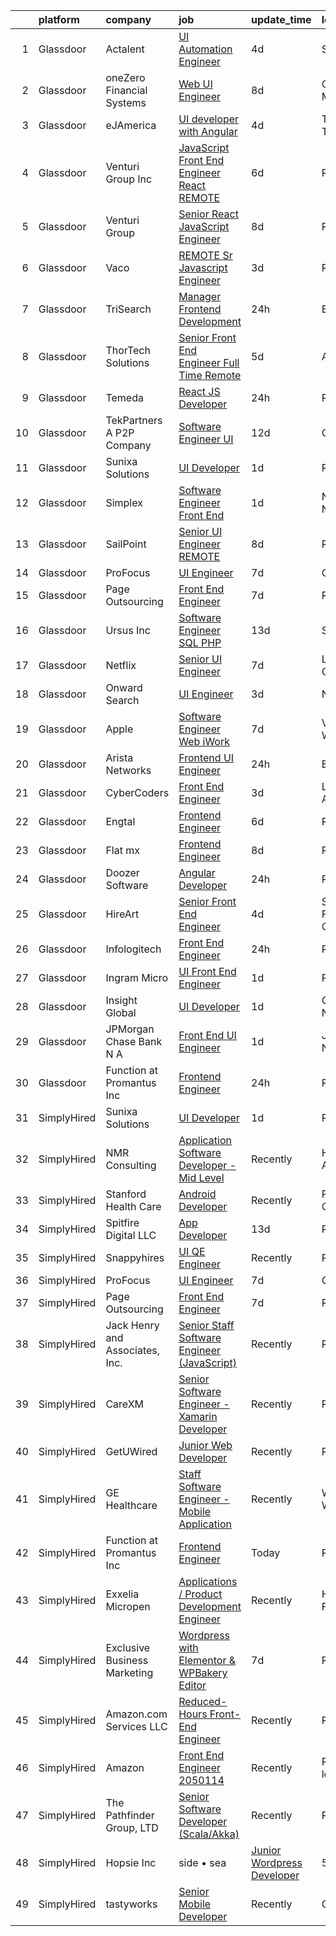 

|    | platform    | company                         | job                                                                                                                                                                                                                                                                                                                                                                                                                                                                                                                                                                                                                                                                                                                                                                                                                                                                                                                                                                                                                                                                                                                                                                                                                                                                                                                                                                                                  | update_time   | location             |
|---:|:------------|:--------------------------------|:-----------------------------------------------------------------------------------------------------------------------------------------------------------------------------------------------------------------------------------------------------------------------------------------------------------------------------------------------------------------------------------------------------------------------------------------------------------------------------------------------------------------------------------------------------------------------------------------------------------------------------------------------------------------------------------------------------------------------------------------------------------------------------------------------------------------------------------------------------------------------------------------------------------------------------------------------------------------------------------------------------------------------------------------------------------------------------------------------------------------------------------------------------------------------------------------------------------------------------------------------------------------------------------------------------------------------------------------------------------------------------------------------------|:--------------|:---------------------|
|  1 | Glassdoor   | Actalent                        | [UI Automation Engineer](https://www.glassdoor.com/partner/jobListing.htm?pos=106&ao=1110586&s=58&guid=000001821a63a391a9c788340a173728&src=GD_JOB_AD&t=SR&vt=w&ea=1&cs=1_65e71275&cb=1658300114288&jobListingId=1008008704151&cpc=1160948BCBA38B5B&jrtk=3-0-1g8d678v1k6dj801-1g8d678vigagu800-c61400eb551d8cdf--6NYlbfkN0ChYVx_I3yfZ_JDY3EFoivtqvi_stwnZ_kRt8Dowt_l_d1ydueao4NE-oUleRJ4yhi2hlXaz38KOpX6Ttv8sUniqF9q8h-tV9LBw_Lmt0RpqH41D1e85TM51CU8QXaYdw_gj4O6zIsgaYURo0vLyj1ynvM16OVDzGF94E2-qqXfYZdx8r6ZubTQULx_NGZn9jcMru9Lo7AvTuL1b8lJCfBAWdgFAwwkenEN8hx0s7DJABkzTRXbe9Uvjc705rZjKDvcv_kTHNDkOB1Z_9gpdwOwyAZRUpOdK7M6M4lWcM1BYpSZstia9UiuRLSsLIiuPH_FIjunocG1LWfnDojHQ87f47RDx5GJCM9Bu4yvrwQrgMKt3lgS3WHMtAfktt1NJ6Dv0RHtJleTZ6wnMKnUJDrIpqRSl27VxMfdevBIhO_TxuNNeGC_Oc-TA83JpFlbXJszMZGa1tzLJAClWH--vWUztLOFw-ms3esRV6CfhjyeTThTQA-I-VRRkb23HYOtu-XEs3_tt1oguireNOunCFVcSiT2FUGKKzR-6uUfpI7_piL2eJMctMIIJ7rXiyJjdtm1chWK3beypP1c0w5dt0pi9ypMt-totv3MkBwZb05BPdzKupP41nauSVuVrUhdIPeZ-s7uUh_qTgWy-cVmS_bbeSks4rFd-tEsHvNYN4jMftEs1RU-YCIYqUi6EyhwiC9XV9s9vjI9hGMbQaMqWjDMKKKWZ1i4O888NCEImkcNT6hDFpTdDlr_rSlK8xxA3tTrCkJZHN1uN4zW1u78VRjp57UgB9BKkL9PImRG3G3YXgJANP1FF_tYz6cbCDH_kZPEfVnNaxotyAnz1D4p0vvF8ifB80VYQ80SQ-gN2B5b_nuf4a36sc1ZBJpLogkwjtFOIojBY2XNf6X23M_15J7UAlqeyTEOJgDY5B5PeYbGzYcZ4B1TvvAGGJGffF2Ayn6G14ZPXAABYdKGeRTzy7oof0lyc_Qzxwg%3D)                                      | 4d            | Seattle, WA          |
|  2 | Glassdoor   | oneZero Financial Systems       | [Web UI Engineer](https://www.glassdoor.com/partner/jobListing.htm?pos=122&ao=1136043&s=58&guid=000001821a63a391a9c788340a173728&src=GD_JOB_AD&t=SR&vt=w&ea=1&cs=1_b393e922&cb=1658300114290&jobListingId=1007998837294&jrtk=3-0-1g8d678v1k6dj801-1g8d678vigagu800-677bf6b3a66ce07b-)                                                                                                                                                                                                                                                                                                                                                                                                                                                                                                                                                                                                                                                                                                                                                                                                                                                                                                                                                                                                                                                                                                                | 8d            | Cambridge, MA        |
|  3 | Glassdoor   | eJAmerica                       | [UI developer with Angular](https://www.glassdoor.com/partner/jobListing.htm?pos=125&ao=1136043&s=58&guid=000001821a63a391a9c788340a173728&src=GD_JOB_AD&t=SR&vt=w&ea=1&cs=1_73176f9c&cb=1658300114290&jobListingId=1008008428329&jrtk=3-0-1g8d678v1k6dj801-1g8d678vigagu800-d751229dec7b1b14-)                                                                                                                                                                                                                                                                                                                                                                                                                                                                                                                                                                                                                                                                                                                                                                                                                                                                                                                                                                                                                                                                                                      | 4d            | Texas City, TX       |
|  4 | Glassdoor   | Venturi Group Inc               | [JavaScript Front End Engineer  React    REMOTE](https://www.glassdoor.com/partner/jobListing.htm?pos=111&ao=1110586&s=58&guid=000001821a63a391a9c788340a173728&src=GD_JOB_AD&t=SR&vt=w&ea=1&cs=1_976a8e96&cb=1658300114289&jobListingId=1008003662552&cpc=D2F1DE17EE1F43B9&jrtk=3-0-1g8d678v1k6dj801-1g8d678vigagu800-5c933ac3a1279c96--6NYlbfkN0DiMBqcaSMT8lrn_viPgFID_2aewekq0duxyJS2DdWDl6I0UnuoC7mcAdBs-ATn3cSwn8WuNjmx-fOFLiLkCZfac4LSAhWQH4BS4WfQpMmfWlfIujQatGOSOvvTnTl0_GAf9LWOxJettPw-uzHEkq2usXGhUawsNTMoZdvMppTyITUpQ4p9Zea8cPe2h7VFa6G0-iTKpGlzR42-d7nvyLQswBmEgLYq0l9fVnmAnCE1F8EPYGabtJvvdvOWnJl6Cmr1zkA37IVutvkEaY-HSnDW9YJpcxp61yRUBdAA0uy_8ranKM63zFGQS0B81Ub3nE0-3hB-611w_Smn0ohCYvFOUK7wvRfk9btJPV8ODu6WnLDo1H-wt9orR09flsc3f8RP4QPdreAMl674-8oFmbipKos6Eli5O_vsilf3HV1J8AYD9gweoMAcH3cIwfFnnOT5rGth3dbfWic0fmFLz0B6kfQWKLX-ulGBkUbzvBCIAFNg1qovGLzBvQmokjSSMrB5cgqFQgzrzvIu7pHq8j6XuqdXdiDNPGrzpUNfl72QIA%3D%3D)                                                                                                                                                                                                                                                                                                                                                                                                                                                                | 6d            | Remote               |
|  5 | Glassdoor   | Venturi Group                   | [Senior React JavaScript Engineer](https://www.glassdoor.com/partner/jobListing.htm?pos=114&ao=1110586&s=58&guid=000001821a63a391a9c788340a173728&src=GD_JOB_AD&t=SR&vt=w&ea=1&cs=1_824c748c&cb=1658300114289&jobListingId=1007997573367&cpc=0FE1F5EA2BC84A01&jrtk=3-0-1g8d678v1k6dj801-1g8d678vigagu800-27a92f88f31c02ff--6NYlbfkN0DiMBqcaSMT8lrn_viPgFID_2aewekq0duxyJS2DdWDl6I0UnuoC7mcAdBs-ATn3cSkO4byv5xnuTmSVb1SiPdAYpbg1HdKJ4OVmuNu4E0QAb4KniSX4Ka0Xv9PGfQkBMIIYDsnPsh2CBNLr4Q3Q2n5RjAUPRdaR5He885cPyXlfpXImZDNnCfSXQtO_UZ7_U5xZ729y7I4oHTrbgpLSEdl3Qtc73vnGCEcIw_on34GH175cCf2hprCYsbTIS26g0C_WDHbEzUlpzKBN88DuMHsdY1bmaCCqjE8dJAZn5XreBHKcQkKjLojE8y_EhnOiXru2AWlyVxIx2GDFpDBmT9MzmOr_Esxg4VDasr6d3KB9sWOGY2sL1Nl1-4nF9WMs6JqGRMWWleutrle-_pjDOhMVD3jPnPUthmzQn9W1tILHX2vDBm-qMzlA5UJm9fe8UxKQU6MFq3F9aKtoUKwYq1dQIQ0sJevQs4-0_igQl6tip8oIMWywZPgPktsjXnnrxuGmJ9389dkH6Pyy82zjr7q)                                                                                                                                                                                                                                                                                                                                                                                                                                                                                                          | 8d            | Remote               |
|  6 | Glassdoor   | Vaco                            | [REMOTE  Sr  Javascript Engineer](https://www.glassdoor.com/partner/jobListing.htm?pos=117&ao=1110586&s=58&guid=000001821a63a391a9c788340a173728&src=GD_JOB_AD&t=SR&vt=w&ea=1&cs=1_50804093&cb=1658300114290&jobListingId=1008009831371&cpc=AC285F3A3ECA6BB0&jrtk=3-0-1g8d678v1k6dj801-1g8d678vigagu800-e9c7ce847634206d--6NYlbfkN0D_sybMACCpf9B-677oK5j6rPldVB6BlrVvFjO_o-GJZbzuF-qh4PxErFUqfUsv_6tH-pTfSyuE-RswQ3Ue_Mym22RGRQoUw_Y4neaRtnSxZKLemb9Y2KFC93KwtXzSWHj-hejYU84wxAAjm__tproOlfSXRc5zUa9xGbnYu-uRZXb6wmH7on_XnfPdC3CTWGyhABsPiLRfxUhrflfTcp3LkMGxzAmqFGCizwX94irtkpX6qQ38zoqg9DkqxV0I8U0RTpIVMtMJ2MmClbNpPBfB_JzqOUgc15kOI_IsOubjyuOBN9HzBthS28I10wGq6DArzOkRh3SqmjO1mm8lUAZrGCMjpKYlDOGJFnTguhtQPpOv8VU8K_hyG5_4ZZXGjfsRY4gSbP8GNnAsVVxCuwj2tLmkmNyPUTs4AVH8S2VS6rSZCG5_MlC_iF4UqmrjG8kx6DgNAH89aj1yiyT8lfdG3dx9_yRHsR0PhDNFbK4ol2EGfqOrADVjzo59NqgU0ZVTTexZVVpGsKjo9nIZz_ym-UMjgdc2AxoeyrqeY6RXkA%3D%3D)                                                                                                                                                                                                                                                                                                                                                                                                                                                                               | 3d            | Remote               |
|  7 | Glassdoor   | TriSearch                       | [Manager  Frontend Development](https://www.glassdoor.com/partner/jobListing.htm?pos=109&ao=1110586&s=58&guid=000001821a63a391a9c788340a173728&src=GD_JOB_AD&t=SR&vt=w&ea=1&cs=1_5df444ef&cb=1658300114289&jobListingId=1008015840463&cpc=F7A2269C793D5877&jrtk=3-0-1g8d678v1k6dj801-1g8d678vigagu800-0ff8c5340bacc8b1--6NYlbfkN0DJ41dufiW9-_d3VmOZHcpuez4e0Bu4X9T9KlT8_BkKDTCpIQbqk84Vut8YIlTyJcNhWf3vRljfZ0Il7K8jXi8esDeQrAu1W2GDj2afzPBEULFXMmQWZZ4KN0bfmauRQr2E8k_rGZj18w5hEbiCAniSFMgCOstZdhSlvJprAcW4nRXwV4EK4_dlL3rcqplyOtwg3YuDUnNmv6MxSIin_36rsIpOeiW2OSjHC8YNqZcmG-uKFszOUv7ueFDdG_2ZJKT1hyVYScVi23av7kveom7LczfCnWbuF7V0nliIp6cNOuQfiqsBFRlYRNBGANMcjSLN9uvEvJD-JSbta81jvgw5yEZEjeoe2Sj7hPzzg1SsqpapuPADd7NKhKlg9qckWzcPKiyS9D2VUdWs458Oyed3O_3PS1gHF0fJ6O5h-rL7SctZkV_XhTNgtjP95sjA216nICl8QSyhpTQlDIOLQY_o4oqTx_1yM-hn2tTsGqWFpwmcjCe7D5g9GH9Jn1QAlSjmyl9YOw61-RP3d58_eHht)                                                                                                                                                                                                                                                                                                                                                                                                                                                                                                             | 24h           | Boston, MA           |
|  8 | Glassdoor   | ThorTech Solutions              | [Senior Front End Engineer  Full Time  Remote](https://www.glassdoor.com/partner/jobListing.htm?pos=103&ao=1110586&s=58&guid=000001821a63a391a9c788340a173728&src=GD_JOB_AD&t=SR&vt=w&ea=1&cs=1_4be1f98c&cb=1658300114288&jobListingId=1008005797594&cpc=4F748F1840550ABC&jrtk=3-0-1g8d678v1k6dj801-1g8d678vigagu800-bafec15f1642a0e5--6NYlbfkN0C01UNaBQ680rhInzVQmCw0TGPaO4jl8CGKEaY9c_l_wjae16HMtBrYJK-2whxdflgD0O6F1TvwVdRqexH5UkmD9Veoxgf6PHjSrwwDOVXiRMxjj0_q1VCagufMCjtyDC_WKyfXRMVL8lIGxj74wWwBGFte-n0DFNSbttc_IkJn8ut3nqe1houzc096mrCL5SNk-4eaAShB3r7OYJUK9wkLKK1i1eILexIK_nbSADaofNNHE67Y8gjhiNsISXB7edaa0ZP0dqYLNOKvPY4wEpH9gC8LhyQnqLRQoyEwZVz5KZa64h9wVjoxc9VtAdyi4ajZcf9oOAyN9vs1aVWoznbAOVPGKyeS90lyJP8p2jeBxmuKbypL6BrtAuoUeKuBNaKK7PpIpsRJ1rhZ9lu9BVtm6w8GnZXEbox4BcfvOsezZeSKW_DVlSHCcH_ji_mqZdUvTvxfHjxGvZPAKeAmneDvCcd7pyS6olLtHogyKE6BvdKf_De8-kMV3CAkcem2ye0%3D)                                                                                                                                                                                                                                                                                                                                                                                                                                                                                                                | 5d            | Armonk, NY           |
|  9 | Glassdoor   | Temeda                          | [React JS Developer](https://www.glassdoor.com/partner/jobListing.htm?pos=101&ao=1110586&s=58&guid=000001821a63a391a9c788340a173728&src=GD_JOB_AD&t=SR&vt=w&ea=1&cs=1_9d1f7cf8&cb=1658300114287&jobListingId=1008015128299&cpc=61E17551093C17CB&jrtk=3-0-1g8d678v1k6dj801-1g8d678vigagu800-7fea6778d8d634a4--6NYlbfkN0Cdyrb_-SYpjIsC7ShR4LTJruqxAexHI1Km_0W0EzpI0e4uRdYa2eAJs8btTIGmOfMYc0AIGm1oGji9xCD_BIfjoFv7WrSOeX04XFZio3b7X4jjRm4uKTkf2ibFdnFKK902wGA0oBE-4UXjpik8-xCwjIHvwxFNbNLLssPWUSLM7bGAS16chLfRc3-ChYnq_dSfxXxID0zjZHxSwPz1onTf0DL8k-K3ATxDqXqWgSx67ZZ87oAupDmyTRPZKFYugOaUkJaqVmQveSig01_J2zcK0QPGDrPlhLJsR_dI8HgKnMzJYL0qDGkLlgYXaJYZ7sfe2jhDjN9bSoQP6NdznGJljNvH1ntR98p-Sdah3aSWaAICkFJHUJXI0cOLBt3I56fkFZft_KkSomqjyPHsiMxzm4I05zPi6V54D-s3R6AAr5GXP37u34DwGgmzuySFfhPyKzBffH0JVN93Snu7c8GVUZDQdNy_c95_bIgAwfKK_z5kMXkZgRvL3h82dE2hTu-z2K4JPAurXQ%3D%3D)                                                                                                                                                                                                                                                                                                                                                                                                                                                                                                                            | 24h           | Remote               |
| 10 | Glassdoor   | TekPartners  A P2P Company      | [Software Engineer   UI](https://www.glassdoor.com/partner/jobListing.htm?pos=110&ao=1110586&s=58&guid=000001821a63a391a9c788340a173728&src=GD_JOB_AD&t=SR&vt=w&cs=1_71e20225&cb=1658300114288&jobListingId=1007991572669&cpc=5EFBB0462F9C6B7A&jrtk=3-0-1g8d678v1k6dj801-1g8d678vigagu800-5aff73e7c03b64e3--6NYlbfkN0CHpOIvs3qZo8sagDiUAvu-_P6y0GixwKP-GGMf9GPFgZwW1N9K8rceHdSLs2uRMTSeQlaHGXUJSMgj7maLAG3q_cO6hp-LHSmmloeVOmvQ8RdJkRiOnsFpnydS35Uo_FCBmTTqmDrVPhDN-wmBu-C2d2DgbFD6X1cC_PmEiDwtSwSN3vJ5EvTe4zDZ4sj7CFg9JE4mnVhvEs9OcTe-cecCxE0fSt0T40Cgksnf4b9RN15zMnRcQ01KdF3of53y3qHM9XX4bLa-mIflv9o1EReVG6mvPAJLPilBxsIUxeE-hBuN4dHRrYd9BQSMt1b7tFwkJe10R1dkFVglxO_DtIRSp3GGlxnLqDEgOAnJWF33Zdgmt3Nn23F1Wam2rt9sdIzAWEvjl-RWm290oxSZAvKow3DRXOuwt24HaWbjV6n7PGyxG6cEoBs9KCl_St_dCLSLTp2wzOxDVUS4DWGJRlwrvisN46f1sd5_teSVIZx1MyLo1BJoRY15YIanshC24F1-2--x2_-eV5kavA6amGyWphefHsKlfhunCunglFqZ8RWhmOC4hEDZciSU30WdLiTlUSwbujzf6elMriPGLTk1oPOtnUbvV5C7zuyhk2XF2u3JlZBLoTnJErq9JzprhF8yFfh4nWsiFAZgEoLaVWw8JHzZUir_Ls6gcsHI9pvxqsSLc6DSmC8005KKbmCzpCaJXLNYnoSe1tPUZlBOh-XdOAN4fgxk39udqeSst-e_W-erz0b0xvjV9AcirY-9wQEqI99LjsJSIG2sX-_k6li43GtFV-LzgjgxHDT0O9vwhaQhZgYGrk2CO7zOx0IslZWEWpLpNcDESm7jmiDjVyCVQO66sGE5MJX4_r8x4ZfLvWZZ8Tox6tj6)                                                                                                                                                         | 12d           | Orlando, FL          |
| 11 | Glassdoor   | Sunixa Solutions                | [UI Developer](https://www.glassdoor.com/partner/jobListing.htm?pos=130&ao=1136043&s=58&guid=000001821a63a391a9c788340a173728&src=GD_JOB_AD&t=SR&vt=w&ea=1&cs=1_fddc30eb&cb=1658300114291&jobListingId=1008012122621&jrtk=3-0-1g8d678v1k6dj801-1g8d678vigagu800-3b9e69a774b89b5e-)                                                                                                                                                                                                                                                                                                                                                                                                                                                                                                                                                                                                                                                                                                                                                                                                                                                                                                                                                                                                                                                                                                                   | 1d            | Remote               |
| 12 | Glassdoor   | Simplex                         | [Software Engineer   Front End](https://www.glassdoor.com/partner/jobListing.htm?pos=107&ao=1110586&s=58&guid=000001821a63a391a9c788340a173728&src=GD_JOB_AD&t=SR&vt=w&ea=1&cs=1_a45c3c77&cb=1658300114288&jobListingId=1008012684848&cpc=5FEB1BEB8E14EF52&jrtk=3-0-1g8d678v1k6dj801-1g8d678vigagu800-0362bc589074df7d--6NYlbfkN0AKXGaiplK0NhmDwG5amTlm5UJ1uyQpTiT6b7Yfiq_d5IZF27rf16l0c-ZVOAEiLpO_XVoxuGoIOTMVYzQeUr8Mm61s1TsDMCLjqWiT9_84er9XyS8kVbvVQJ0Ax448YDiQJiK01xMIN8KFa5kUKHD8A26XmFwF087qvwrh9rN8Otzkkod8QBvVnmCxL7qEI5eXDgbTFyX2LOdxRZulO4nPh_ZMgIr96N-ET7gEHfrlKdBTXIzuZRhuQb7Y6hA0F4e6xyOfyKl_P68AUjkjGU3vRUVuhzAuT33xAB82MpMjbdJdqvypNhR5z3jHR7MuFheVxgl91DcAswwuG_zSc6D0ooz7idbCMc50DX9UJtSEHJeEFmz7zUQ-dZY3bZl_J3eA8ufrJvdghs4F4gny2pJd9CIgNanCHfPdFrg5xxqsJpLxcWVU-Iuy1HFSfZ5dFrk3RlbghPoDT7kT9q-5OWPBT110IIuzRsk%3D)                                                                                                                                                                                                                                                                                                                                                                                                                                                                                                                                                               | 1d            | New York, NY         |
| 13 | Glassdoor   | SailPoint                       | [Senior UI Engineer   REMOTE](https://www.glassdoor.com/partner/jobListing.htm?pos=102&ao=1110586&s=58&guid=000001821a63a391a9c788340a173728&src=GD_JOB_AD&t=SR&vt=w&ea=1&cs=1_b661ea9d&cb=1658300114287&jobListingId=1007997950653&cpc=B101C867B3EF2D75&jrtk=3-0-1g8d678v1k6dj801-1g8d678vigagu800-da746abb82e598a9--6NYlbfkN0BWug6gvaDrKE_xqA98tMcayc5-27cNW3yaEpb9ne-uVwYUiDOdfuA0JB_4EmToeSQNKRGJn_mxcKaiYWs0QHVM9qcqFYQp4pJp7b-sKOEAPQGJaRfu2IQeFcJ_UhIm7j5qXlBUdIuO11klCVdEv-uMxUlYDHMoO-UhyfSPFF-hNU8j_JgI-UtLDR6AnECsJgilpha26Cm84TjvC80_I8_4xqZKe6ypmpbKXjqRJBczi1BiWoUsSN5NxA5vYRKb0gZylw2J5av2r4DrCyRllCPqKssOXu7_GjwdhKtEAUKWCrQwKvjwQqGm3r5KS0s5cBXWTz_b3LaSHZr7KRva5tQz-8VCtq0vYQl_4NIpCXY-weLO_5ErParXVFc41oApFRF9zs4pH83fwqvW1KAWuGsi39eGicK3S1QNHqGRd1dGgkP6l7c1KDh1617BsGBNlNKKD6k3zZd3uY4dsXK8scqGGWDJxoFr3kfHq6aYU2kn9-EmCxg34lmrnwub9jreY5v5g-112FpPrA%3D%3D)                                                                                                                                                                                                                                                                                                                                                                                                                                                                                                                   | 8d            | Remote               |
| 14 | Glassdoor   | ProFocus                        | [UI Engineer](https://www.glassdoor.com/partner/jobListing.htm?pos=123&ao=1136043&s=58&guid=000001821a63a391a9c788340a173728&src=GD_JOB_AD&t=SR&vt=w&ea=1&cs=1_6f0eec4f&cb=1658300114290&jobListingId=1007999331536&jrtk=3-0-1g8d678v1k6dj801-1g8d678vigagu800-bb05456afc015d5e-)                                                                                                                                                                                                                                                                                                                                                                                                                                                                                                                                                                                                                                                                                                                                                                                                                                                                                                                                                                                                                                                                                                                    | 7d            | Oregon               |
| 15 | Glassdoor   | Page Outsourcing                | [Front End Engineer](https://www.glassdoor.com/partner/jobListing.htm?pos=129&ao=1136043&s=58&guid=000001821a63a391a9c788340a173728&src=GD_JOB_AD&t=SR&vt=w&ea=1&cs=1_3e87fc4d&cb=1658300114291&jobListingId=1007999891492&jrtk=3-0-1g8d678v1k6dj801-1g8d678vigagu800-34db1c63fecd33d5-)                                                                                                                                                                                                                                                                                                                                                                                                                                                                                                                                                                                                                                                                                                                                                                                                                                                                                                                                                                                                                                                                                                             | 7d            | Remote               |
| 16 | Glassdoor   | Ursus  Inc                      | [Software Engineer   SQL PHP](https://www.glassdoor.com/partner/jobListing.htm?pos=112&ao=1110586&s=58&guid=000001821a63a391a9c788340a173728&src=GD_JOB_AD&t=SR&vt=w&ea=1&cs=1_59d2d641&cb=1658300114289&jobListingId=1007988220151&cpc=FAE5E775D180B2FB&jrtk=3-0-1g8d678v1k6dj801-1g8d678vigagu800-a3ee1d6853afb592--6NYlbfkN0CT8vBT9H5mqECx2dfLV_FONLPDKpIRssxVwtj05Tmm4rA5I0VNOPdM1oYsK66ov5odsPbTC27Xd_2Qu0-yDbdP8YdZDJeXKUdYNdtKp6GMBifGjHovDtEqtfl-iy4d1Oby-QuCB4mSvWAqgJrJxWebawOQIj8uZpZWFBjCarlMH2_0SHl5FEemKtfdscVnIsVeQgClzwB03jkuRNDDShfkd3gQ9z6PK524hYmNRiDThuvUiumVvy0-o71v1vjmcVHBPkZAsMoP_-k2o9HTKFz3s7YfW4PQAY-01_FBiJUmekhwb_5uWQCg1ztUbSE0o1v10VNOiAJVmmpwx9EgfMV-cLsWO9tagrgfMH3E2nSvVTBy-kwuOoNybH8OvGLoZoRY0Hl0Avoahms-pfsT5N9enN87xVsj4bdj_kauNcAxLe6p7TkrCP4WFC6uG90BCtG5tGCqDUV3oYxwFX2VzUQVwN_4pTtdnbKOfeeQzbeK0FIsmqUD70BrXxZ80yg1Xfjrys0Y4pHknDlZovsJopJUj1yHDeqrzVo7oo9cax4O18ZAyGtwpNJm5t8jTzqKg8RD3Lvu6-Gl-MRoQGK8rdHn-lVKNK7IiLqu3-UEoXUFPuSW5T68kC9QiQN71E2hXBvN3NFhoUtVODVTF5mVs3dQShfpiGneFlwVWABBZpBpIekhOq137vKD48h7NPwz3d9axhFWFyBvJlGgJ57VKnqsulecGCmLye__GQ-C8Y1lYnQ1ks6LHkrYXlWJX9cX_eXJmx8m28lPUnX3wrtjbfQaTH0Xd7CxseqoWA8mKmAQfh-GTXHkuw_0hrdkHlR_w3YGevaQER49heMShQVpTqkcTjNR69s6G-DMkf9VCDKdQbKXwaKrLmEaaImoCPi6oZRe_gXANQ2DZYTPbrZbICegzE0pihf1mpFIVkR6bBv-Z1CLkqcQJgpq3h8sG_g1xG7SVyVNdWG32alwdBWFhecv2S9JFVUI2lMblz1ISW-xUEZfTDR5_w_55AlA5WfalpE%3D) | 13d           | Seattle, WA          |
| 17 | Glassdoor   | Netflix                         | [Senior UI Engineer](https://www.glassdoor.com/partner/jobListing.htm?pos=124&ao=1136043&s=58&guid=000001821a63a391a9c788340a173728&src=GD_JOB_AD&t=SR&vt=w&cs=1_6b7c25dd&cb=1658300114290&jobListingId=1008000809468&jrtk=3-0-1g8d678v1k6dj801-1g8d678vigagu800-72133e1695bf7336-)                                                                                                                                                                                                                                                                                                                                                                                                                                                                                                                                                                                                                                                                                                                                                                                                                                                                                                                                                                                                                                                                                                                  | 7d            | Los Gatos, CA        |
| 18 | Glassdoor   | Onward Search                   | [UI Engineer](https://www.glassdoor.com/partner/jobListing.htm?pos=113&ao=1110586&s=58&guid=000001821a63a391a9c788340a173728&src=GD_JOB_AD&t=SR&vt=w&cs=1_f6bfd4d3&cb=1658300114289&jobListingId=1008009859114&cpc=0C139D4CAD5A6DB2&jrtk=3-0-1g8d678v1k6dj801-1g8d678vigagu800-f8c9ace52ce8b0af--6NYlbfkN0B7YoEZZ2QAGDyEGGmBPAUWSHc1Mt3sMCn9FehKcWA3w8FH2hNAUDUUAF3DNhQFSEj6esjWeII3PznKFg_0DcPZIKT9K9Sb3wnDWq7pmwLDEVAlPhqYUKMh3-bjtGMpHmtrq16VI1Pv0IsS8ypgn12yN9fUmO3J3n9LkPAMKgejF7qWV7J4rp7qIsH9EvfXcvsFIcNcAj7Oy-Oov0ORz86gFNOO9KNUNO8FS43yq-HwRoiMHdj3e2tFv_mFXdKSQEVoOTNCQYvzqjerMGIKebcDGvE8E_PFCMA0TU9DK4x79NlIunNf3SnK5sebXEsGzKiTlF65LSN72tKaUCzctge5jjs9xFB_4JFhFLdRUThvbB3PO97ZbCA7mNCbD3dNaMUQHXT4RI76G2HgjooT8gRn75IPflLyBwrLqmNhSJIhUsfSI4550w7_p3pOTekutSxEfwVv-WOuo1pxTV6jx_wSrKBSG4fnZOjj23bb5p5G4tihzRPNM4S7teRASmSjDt5BY0uEjaor5utoTtKcOwZWO82KT7rR9O5VpP_j1fNNCcE6AubZ-TezoiMTQZWi-xMvDvlefndVXoAP4WuI6hnhJtL_LT8lYfSP2LRlgrtH1fwWo2wv7BD0MofhhP8lBSciBYnOsJ_owwn2k67lrRFSZJRDlYL5j1wRmpM_Odel3o1volHBKHZ8VHJ7N5eOiwI_80E5Wpiev75MioB50VZcYOw8qd9E6rp3KxJECDUPNR66caUuqwxk3MTbwo96CW4kwnzLY2WGqr48fu15r3ZBJVObS0zedIUhBqThze54HlLa0fTpMOXYRpkFZ_BjhX2U2Bab-f6Y70A9ilDMaJzVTYfU1efwK_ES4IjeomaN-1AvDYmZBoXWUA9lBrodlxMqVYPkz1RMH4BMRStoCCUA1E6lYfjJKV7U3X78mzFdAHTs8M9VCc_W5o8fjIb9YamGSDxTU8hHhm_7E_fxdihSHTKz18bO7-6tQGaMd4vleA%3D%3D)                                        | 3d            | Novato, CA           |
| 19 | Glassdoor   | Apple                           | [Software Engineer  Web   iWork](https://www.glassdoor.com/partner/jobListing.htm?pos=105&ao=1110586&s=58&guid=000001821a63a391a9c788340a173728&src=GD_JOB_AD&t=SR&vt=w&cs=1_4971d5bd&cb=1658300114288&jobListingId=1007999357701&cpc=AC285F3A3ECA6BB0&jrtk=3-0-1g8d678v1k6dj801-1g8d678vigagu800-631a05936b64f3c7--6NYlbfkN0BvKrLyj5gPmtZO9T8euul8TCxuuKNOtzRJOomxnwSEodTz2Bc-sPZldQZc2B8NFppamN80sCAN2V-RnxPPMnFo90DPmFnqWDoeXgW2JQoo2Do64-A-XvTqxSX4aecnx81Lds7V40N8njFTW9czvfNivgpRh1JDFIetu2pVXE46x8m3l0rciLU5gWhRE_kXse6GwezsHt42C-ymD4IJ6aBjPmRlC96BK9xFEv_bCqUbhNx2Plt5Iai_vwazyfO11GwIsYh0XX1Wo3lp4CBcaqTzin8aeALLSJQVhsgZJeaCEdGJvooveFsWAe0TvQNOxU0AYfoA2aBriasiJmfaZnnKuKUdPbq5BF2fdviBeZkfDDJuQUkhvy7FfRQ8CBp0c660gPJVKMNDQa8SE_o-_Bu1zuP3NvW9GogxQMmhAvI0U8idFIMwcS6ZZ-h1wHggamaTvQNwHqssVbdDpJaGjyiomoF8nw3QbnJpO9dgH3fAD9dKm6VBZmDhb1Sm__L-RotFioOBkbqbuP_fjxq4-EKqZ_5yQQVsp5ImG8hbq8pwTBe7SEZQgEDRPnQ9Gtzw-ULoQ1103HZ-Fca4h_fhGJYRsaAuza-AKdANRa9ZiwQxkJSYYp3XgGIwhiIW0y6rKii7XfZovpJenjlnaDyiHWVPh4xrkPXOea7MgpvxFNPoPbLe9RZ8Fh3KEq1ihWUY7k8Xk_AhHIUUwwgZuQpMtvYRcUrP2Biq8NQfZN0iCg21hGDUxaLP8zuS7OTIGwCY___cPW4VZkSpcxt1WFRh5veo4zBs_xvu--7v24ib1lnX4DJ2iOtEDQIGIRo-W3dtMaKSnrfUxX9_VQtrMILcKejTZjLb19_PP-4F0wTIrAdnxkiPCbD9IBhKN5Nj4TKBdKN0kl85VJqLlZMDqWWW0Df9ARLtrM595C1_3YA6ePV30S5YFJ9aFcU9W4eLlptrtYZh3e0wC0-OfQ%3D%3D)                                                     | 7d            | Vancouver, WA        |
| 20 | Glassdoor   | Arista Networks                 | [Frontend UI Engineer](https://www.glassdoor.com/partner/jobListing.htm?pos=126&ao=1136043&s=58&guid=000001821a63a391a9c788340a173728&src=GD_JOB_AD&t=SR&vt=w&cs=1_5a59ebb7&cb=1658300114290&jobListingId=1008016122316&jrtk=3-0-1g8d678v1k6dj801-1g8d678vigagu800-a133f26a9f2fafa4-)                                                                                                                                                                                                                                                                                                                                                                                                                                                                                                                                                                                                                                                                                                                                                                                                                                                                                                                                                                                                                                                                                                                | 24h           | Boulder, CO          |
| 21 | Glassdoor   | CyberCoders                     | [Front End Engineer](https://www.glassdoor.com/partner/jobListing.htm?pos=115&ao=1110586&s=58&guid=000001821a63a391a9c788340a173728&src=GD_JOB_AD&t=SR&vt=w&ea=1&cs=1_88900d62&cb=1658300114289&jobListingId=1008009978158&cpc=FB7E4A1762AE5BEC&jrtk=3-0-1g8d678v1k6dj801-1g8d678vigagu800-0cb7fd56a04a8b2d--6NYlbfkN0CpFJQzrgRR8WqXWK1qKKEqALWJw739KlKqr2H-MSI4eoBlI4EFrmor2FYZMP3muM2LEwq3Xynu7wr20gnSD4hxGPx7FBQcw1Q1EnyYiEcxRtU5qHFBafgLW-x5_F6HmlzsXKHBDfXMmdRx1uz5shOHxh2QE72ktjk69kNz0WNvE_9uh1gTnVhOnmhccjGUFEpODcQGOhVBUFK30QN1N7Pz4GGTZ0RxIjQqQ1jU4ksMtU6IXOei6YgVrdOxuiL3rHHTnmXqSyciwPkAfe7hTVX0_G74BJy2zznEAd0m9mfFb0fZ2pY3IdMoC8yvr9Sieiqoorm8uJPtcgql0LbPUwzH6GVBjdg2kUom2og3LJ1_zlqQ5g06xxDhDf0bXPClV1pF2ur5C8gf_qG_wP_6pdNbzhCaLqxlQ5NvPCFL0PUfDzIHLnlmjZ-5UDRvYFms-WZUa3NvsFy9n7jDjC85INh4C5E49jX2tcvn-jx0aOh7xv99zZSkMqPcveOrPwsP-3RMaPyQyMmXy_fN8zRxLlpU3o-l2psKK_E7WcIiDpCnkGidDk_8QoCjNthv_hkfqECXR59O1dw6kSHOCfxHb58aEaVKMhEY1hEs_bvRQUYnqPNHWUofN8F73APFAtGv-ie0L7g5Ihnb5I6OZ2H_lkau4HtdHgZX45Dk_mQxm9feZC_SfRt7dK9p9WSyxJNxY5C1csl5NLKnYnHOT-73AdSbYTHX0unTrzCFYYZUGrsHo_MFofANg-MXTTtwkLDcR_W6Jlv105kXjZgK1JNX7_TqDYrkj4d7AF3n12tl2D-USpJdQRDeZ1RiaO3VryjCPeZ7i5qK8rsfemrlj07AOzALPKs3UWZMpkmP8IEzwLOQSh2EPKFnaDsz_uP3nwHOHYx75OXbRWKrVuXf6pJctShUcRf--dNvjJ6VVt2asc4g-55fkeuxsKyCqT3a33gZa7rqrphhBzmiljKOwU1Zeo6cXIADPYf5C5lfsycBQFQUeQ%3D%3D)                            | 3d            | Los Angeles, CA      |
| 22 | Glassdoor   | Engtal                          | [Frontend Engineer](https://www.glassdoor.com/partner/jobListing.htm?pos=104&ao=1110586&s=58&guid=000001821a63a391a9c788340a173728&src=GD_JOB_AD&t=SR&vt=w&ea=1&cs=1_385bae73&cb=1658300114288&jobListingId=1008002673139&cpc=AC285F3A3ECA6BB0&jrtk=3-0-1g8d678v1k6dj801-1g8d678vigagu800-79d59325bcaae3bb--6NYlbfkN0B7Z8t6fEMDh_BTkcJVPNJicKvZQEBTy5HSwyHa20ewqmyfWNXjNsfvmtdqiCQm-ExtS6xz5Sl1OvZBWtRbLgq20bQnKJXfljdUsfx2oPzT1-S7qnfj3T3-N2DzLnEDKKHD_QQHYIGdzkNF1ojLTKGXEDYounEBkkB95nCdgj29ygoTeOxojKlerontGyD39drml13J6DWbyCoP-o9NdvZKsFInxWNukd0flnyBj4Vms4eVLrT3YgDlylzehlxX-CYYo7QK-3jpahpk9URvMI-sKwVwPig8-i4W9NIAP7m_fd8waNfsVNkB3ENqikia5FLNJLaIIDjtqVgVg11GWeW3LzVHmHDGq1_7ZfBVDQuYr1blHl9ApYHVs7jKrW_PrrbM4ubENB9ivDInO94jvfozFdCwP4gKZc08n-TSFqWM_xS_pMhPvm_8niam1Nn-AMpTIO89cldzzsv1DMLYmOfemTx_Q7TdFOPfKJ133i2IWnpLbRooCnFG)                                                                                                                                                                                                                                                                                                                                                                                                                                                                                                                                                         | 6d            | Remote               |
| 23 | Glassdoor   | Flat mx                         | [Frontend Engineer](https://www.glassdoor.com/partner/jobListing.htm?pos=121&ao=1136043&s=58&guid=000001821a63a391a9c788340a173728&src=GD_JOB_AD&t=SR&vt=w&ea=1&cs=1_ce2d477e&cb=1658300114290&jobListingId=1007998528434&jrtk=3-0-1g8d678v1k6dj801-1g8d678vigagu800-37b222a53d35f74b-)                                                                                                                                                                                                                                                                                                                                                                                                                                                                                                                                                                                                                                                                                                                                                                                                                                                                                                                                                                                                                                                                                                              | 8d            | Remote               |
| 24 | Glassdoor   | Doozer Software                 | [Angular Developer](https://www.glassdoor.com/partner/jobListing.htm?pos=108&ao=1110586&s=58&guid=000001821a63a391a9c788340a173728&src=GD_JOB_AD&t=SR&vt=w&ea=1&cs=1_ccbf06c0&cb=1658300114288&jobListingId=1008015167261&cpc=ACAF1607C5C1E404&jrtk=3-0-1g8d678v1k6dj801-1g8d678vigagu800-ee07b6b9d04f1b0c--6NYlbfkN0Bg38Of9YQ3kJV2XUPt6TrE35Uahq87aC81g7ntBBDzDqOAFfVmfPjvEbnev1lbwvxx7iG0qXuLwTiLYbqY-gs8LitoSHwUxsVgCM7UTO7LOpMB3fBz_CAHsJ6L5q7JQ-lP9sDfEa556HWaIGr0p1w-9sohzS5Py9iT_q5gxkmYrGrGGlrSRTVFfZpE0c_TzLlX9jQ76l1jjb-Pv9wkrBN5Tvm1cB9FOGEdM3-gpX_wBsNMGLfWMxuOhR77mkYXCGrLGp29WkcycZRzQBymyOp6g3Jb9gLmPgzriSXz2o-nq5n-jnFfxi9sKtMFipRzsRIO7SsGy6iF8dXUkPCS-hV0i0-xpzKckcviZ0noxEvujnpDzkWZ9IPcG9UR0I4DhyzxN_ryASlhDBtpbus34OYhpcZ0W1zjj78Q1n_2GcOR3CSI55NByr671w66mfjD9W1Km-HeBDaQSLcrmhCOc-mJhZ5__e2y_OEUNABLZlwldcCO2HhE9NawE3xpRQlWm18%3D)                                                                                                                                                                                                                                                                                                                                                                                                                                                                                                                                           | 24h           | Remote               |
| 25 | Glassdoor   | HireArt                         | [Senior Front End Engineer](https://www.glassdoor.com/partner/jobListing.htm?pos=116&ao=1110586&s=58&guid=000001821a63a391a9c788340a173728&src=GD_JOB_AD&t=SR&vt=w&ea=1&cs=1_0c7a9f08&cb=1658300114290&jobListingId=1008008855207&cpc=7F6F94E2229B3AB5&jrtk=3-0-1g8d678v1k6dj801-1g8d678vigagu800-e3952865ddf2a730--6NYlbfkN0DSgjPPcnEdvoK3uuxfISLALE6pB1FR7YSHOr_tSg5_QCn410VK5Ds4sai37YL-FnFVRLGLsjHD7UI4UxDGTXBuNfU4iRfE3cK_Lb7kG_WcrIMXUjIHFhuoEwP0W4eWXFxh-7SaqyKhhg9xhB4mgF1x77PHrttxaFzbeJXGtnGBArUIFAyc5SCFkxCP5ncodxKswFnorUXHAJnWsVApmDq4uF4H9yLDQA2l8VypEF357fqgtv0_vrM8G3Uqkqyzmnsgmf6LxLds7gmK6mQf0RDndV1B2bofVlZxNU38hkfqtHUI2_EVhDIR7_w9dSjqDd4ZVDZQLz6oKg9Frzpu7CC5NFULzl-VH2RMjtLASgpax3h71ekRgx8EAgqFEnsZbvY1bAF4nJsPq9eUM-NWgaDQ9j4L4wL2AEMxOozKEyvb6kRfu7s88OGvm3P30q2-ef1ibkBxnSYPwRCLipVyNsej6gJgJb_dhixUeBehjIK7rCDBENHIDj5mCieNm2214NJfhMkLU4JVckW2mju3ohgeBOY2D_Dy-LTVekWITBn5mh-2HeNvq9WPrZZZSzbRECyh7JA7D7Emew%3D%3D)                                                                                                                                                                                                                                                                                                                                                                                                                                                     | 4d            | San Francisco, CA    |
| 26 | Glassdoor   | Infologitech                    | [Front End Engineer](https://www.glassdoor.com/partner/jobListing.htm?pos=119&ao=1136043&s=58&guid=000001821a63a391a9c788340a173728&src=GD_JOB_AD&t=SR&vt=w&ea=1&cs=1_7cf497b9&cb=1658300114290&jobListingId=1008014404316&jrtk=3-0-1g8d678v1k6dj801-1g8d678vigagu800-2f5c006e6da77c2c-)                                                                                                                                                                                                                                                                                                                                                                                                                                                                                                                                                                                                                                                                                                                                                                                                                                                                                                                                                                                                                                                                                                             | 24h           | Remote               |
| 27 | Glassdoor   | Ingram Micro                    | [UI Front End Engineer](https://www.glassdoor.com/partner/jobListing.htm?pos=128&ao=1136043&s=58&guid=000001821a63a391a9c788340a173728&src=GD_JOB_AD&t=SR&vt=w&ea=1&cs=1_9c047215&cb=1658300114290&jobListingId=1008012272076&jrtk=3-0-1g8d678v1k6dj801-1g8d678vigagu800-29695b0a342ac093-)                                                                                                                                                                                                                                                                                                                                                                                                                                                                                                                                                                                                                                                                                                                                                                                                                                                                                                                                                                                                                                                                                                          | 1d            | Remote               |
| 28 | Glassdoor   | Insight Global                  | [UI Developer](https://www.glassdoor.com/partner/jobListing.htm?pos=118&ao=1110586&s=58&guid=000001821a63a391a9c788340a173728&src=GD_JOB_AD&t=SR&vt=w&ea=1&cs=1_ec58476a&cb=1658300114290&jobListingId=1008012046004&cpc=3BA4CE39D5B5DEF5&jrtk=3-0-1g8d678v1k6dj801-1g8d678vigagu800-851d8ccbcd7b0120--6NYlbfkN0BKkHZu3wF05EeDimN_p6sYpKCMArvwa95YdH7UpkaBCi52Bcb3JNt3gbZrKB95T4Z6A2CVt58kTkajshBAH1PRS7rKrCS4fFwK08_v8fYDSqA-dcFouEDZOthQ8ZmMXVIhTT1GUI5FCAW_aTWF902L2nNnS0anidmchg6GfHp0_xg6DHgbvO0NKp-CWigTb-VdYn16Cj-XhvyjYqkd4X6JnKaP8BAubQH4XJluIsSMO30R9bypEo2eHiID8hzyTLzUo8uDBDLZdfmhYK2AbMhbXK4JY4snfNy2ChyMmlbrF-lYNIiQoKReJzXIokEkZzSbt5Vx09W1H33qcsNTw447pSeU2O8zt7XJDi9yfshJQu_A6qH-UegHBkO949sQDqB2jsRYKApGnxDbtzOO-IATXFBYu33mwvVUWs6RObfCVSgHMA8jFBmTQpzDfNqC7xFSizTHfaDm8_OKVV6j4i9dwP5w9QK2BvsfsOlbRoV8cvt3be7-G4Tn)                                                                                                                                                                                                                                                                                                                                                                                                                                                                                                                                                              | 1d            | Charlotte, NC        |
| 29 | Glassdoor   | JPMorgan Chase Bank  N A        | [Front End UI Engineer](https://www.glassdoor.com/partner/jobListing.htm?pos=127&ao=1136043&s=58&guid=000001821a63a391a9c788340a173728&src=GD_JOB_AD&t=SR&vt=w&cs=1_f30869b3&cb=1658300114290&jobListingId=1008013223282&jrtk=3-0-1g8d678v1k6dj801-1g8d678vigagu800-06d69609158cb0c4-)                                                                                                                                                                                                                                                                                                                                                                                                                                                                                                                                                                                                                                                                                                                                                                                                                                                                                                                                                                                                                                                                                                               | 1d            | Jersey City, NJ      |
| 30 | Glassdoor   | Function at Promantus Inc       | [Frontend Engineer](https://www.glassdoor.com/partner/jobListing.htm?pos=120&ao=1136043&s=58&guid=000001821a63a391a9c788340a173728&src=GD_JOB_AD&t=SR&vt=w&ea=1&cs=1_152c90ce&cb=1658300114290&jobListingId=1008013982563&jrtk=3-0-1g8d678v1k6dj801-1g8d678vigagu800-790700b85fc9262a-)                                                                                                                                                                                                                                                                                                                                                                                                                                                                                                                                                                                                                                                                                                                                                                                                                                                                                                                                                                                                                                                                                                              | 24h           | Remote               |
| 31 | SimplyHired | Sunixa Solutions                | [UI Developer](https://www.simplyhired.com/job/AQDPNS8u-h6EOUds8cHLehIqZCVpwNipr_yQMf5KeqVAoVudYx6_8g?q=ui+engineer)                                                                                                                                                                                                                                                                                                                                                                                                                                                                                                                                                                                                                                                                                                                                                                                                                                                                                                                                                                                                                                                                                                                                                                                                                                                                                 | 1d            | Remote               |
| 32 | SimplyHired | NMR Consulting                  | [Application Software Developer - Mid Level](https://www.simplyhired.com/job/uL6BIcO1O4sC1nZyNpkgwpR6owvJ2tbpIaieHYSo5DGnw6s5M2mIlA?q=ui+engineer)                                                                                                                                                                                                                                                                                                                                                                                                                                                                                                                                                                                                                                                                                                                                                                                                                                                                                                                                                                                                                                                                                                                                                                                                                                                   | Recently      | Huntsville, AL       |
| 33 | SimplyHired | Stanford Health Care            | [Android Developer](https://www.simplyhired.com/job/bixntMy0ujDioU4BjtZEEvVL_r_XDW95SQ5woSmxcbcU1YTvBsekZQ?q=ui+engineer)                                                                                                                                                                                                                                                                                                                                                                                                                                                                                                                                                                                                                                                                                                                                                                                                                                                                                                                                                                                                                                                                                                                                                                                                                                                                            | Recently      | Palo Alto, CA        |
| 34 | SimplyHired | Spitfire Digital LLC            | [App Developer](https://www.simplyhired.com/job/LsxVycD1N9c1ABN6Ixrk-YRzD9FXHT9TisMT2SF8JrAZiDrg5KtAVg?q=ui+engineer)                                                                                                                                                                                                                                                                                                                                                                                                                                                                                                                                                                                                                                                                                                                                                                                                                                                                                                                                                                                                                                                                                                                                                                                                                                                                                | 13d           | Remote               |
| 35 | SimplyHired | Snappyhires                     | [UI QE Engineer](https://www.simplyhired.com/job/V-Dqa9YLIFX0GQ1ok2qgbS7wWaPq37k4w4UZBHk_R0iEJEGT5ltrFQ?q=ui+engineer)                                                                                                                                                                                                                                                                                                                                                                                                                                                                                                                                                                                                                                                                                                                                                                                                                                                                                                                                                                                                                                                                                                                                                                                                                                                                               | Recently      | Remote               |
| 36 | SimplyHired | ProFocus                        | [UI Engineer](https://www.simplyhired.com/job/yEQN_0RtbR-lG94vXRNIGbN_xjQ1Pz6R89UOs_pmin0cT0d2xDgpWQ?q=ui+engineer)                                                                                                                                                                                                                                                                                                                                                                                                                                                                                                                                                                                                                                                                                                                                                                                                                                                                                                                                                                                                                                                                                                                                                                                                                                                                                  | 7d            | Oregon               |
| 37 | SimplyHired | Page Outsourcing                | [Front End Engineer](https://www.simplyhired.com/job/rVPM-apDScDTXJNJiObxLlIeD3xJM4QhU_cBzm-xvNJ-HVHd8oUfGw?q=ui+engineer)                                                                                                                                                                                                                                                                                                                                                                                                                                                                                                                                                                                                                                                                                                                                                                                                                                                                                                                                                                                                                                                                                                                                                                                                                                                                           | 7d            | Remote               |
| 38 | SimplyHired | Jack Henry and Associates, Inc. | [Senior Staff Software Engineer (JavaScript)](https://www.simplyhired.com/job/b8kUgzeJVNRWdRUAOQP9IDnyR81jO1oLQOOb9XynR4kMRlmpFvQwHQ?q=ui+engineer)                                                                                                                                                                                                                                                                                                                                                                                                                                                                                                                                                                                                                                                                                                                                                                                                                                                                                                                                                                                                                                                                                                                                                                                                                                                  | Recently      | Remote               |
| 39 | SimplyHired | CareXM                          | [Senior Software Engineer - Xamarin Developer](https://www.simplyhired.com/job/Vf0GB-GA9XvLypNju6HtMobWFD8eJaAx_qgaotHBSMXF8LHmr77MSw?q=ui+engineer)                                                                                                                                                                                                                                                                                                                                                                                                                                                                                                                                                                                                                                                                                                                                                                                                                                                                                                                                                                                                                                                                                                                                                                                                                                                 | Recently      | Remote               |
| 40 | SimplyHired | GetUWired                       | [Junior Web Developer](https://www.simplyhired.com/job/D6NE3nUl8aSlfVViiF47QtekTgFN_Cl8uTjqxIjFefiCZEgYMa6zog?q=ui+engineer)                                                                                                                                                                                                                                                                                                                                                                                                                                                                                                                                                                                                                                                                                                                                                                                                                                                                                                                                                                                                                                                                                                                                                                                                                                                                         | Recently      | Remote               |
| 41 | SimplyHired | GE Healthcare                   | [Staff Software Engineer - Mobile Application](https://www.simplyhired.com/job/biORPtaVfvUOj0NCw3iXQqZy6MdFB2vvkVewJNfw9pgFmwV8LP9k6g?q=ui+engineer)                                                                                                                                                                                                                                                                                                                                                                                                                                                                                                                                                                                                                                                                                                                                                                                                                                                                                                                                                                                                                                                                                                                                                                                                                                                 | Recently      | Wauwatosa, WI        |
| 42 | SimplyHired | Function at Promantus Inc       | [Frontend Engineer](https://www.simplyhired.com/job/CVMY0nujmjaVat2rl2lHMI887RIpar6llodktahXtljk9AfUuMJklg?q=ui+engineer)                                                                                                                                                                                                                                                                                                                                                                                                                                                                                                                                                                                                                                                                                                                                                                                                                                                                                                                                                                                                                                                                                                                                                                                                                                                                            | Today         | Remote               |
| 43 | SimplyHired | Exxelia Micropen                | [Applications / Product Development Engineer](https://www.simplyhired.com/job/pR_ny2qf4yqlObQdKCz5VMxbIniLKQa1cv1k5_eCypnYhGkycuQiKw?q=ui+engineer)                                                                                                                                                                                                                                                                                                                                                                                                                                                                                                                                                                                                                                                                                                                                                                                                                                                                                                                                                                                                                                                                                                                                                                                                                                                  | Recently      | Honeoye Falls, NY    |
| 44 | SimplyHired | Exclusive Business Marketing    | [Wordpress with Elementor & WPBakery Editor](https://www.simplyhired.com/job/h4bMMLD7hzBqPuOrjcBgBCY5Bv9rJNMkXRPf_VzshEfvP8W4NoNfMQ?q=ui+engineer)                                                                                                                                                                                                                                                                                                                                                                                                                                                                                                                                                                                                                                                                                                                                                                                                                                                                                                                                                                                                                                                                                                                                                                                                                                                   | 7d            | Remote               |
| 45 | SimplyHired | Amazon.com Services LLC         | [Reduced-Hours Front-End Engineer](https://www.simplyhired.com/job/5Mggny_R1AR41Rofbn4I2Hq4akzAy87VMiekDnW7VQmm4Xo5czYTsw?q=ui+engineer)                                                                                                                                                                                                                                                                                                                                                                                                                                                                                                                                                                                                                                                                                                                                                                                                                                                                                                                                                                                                                                                                                                                                                                                                                                                             | Recently      | Remote               |
| 46 | SimplyHired | Amazon                          | [Front End Engineer 2050114](https://www.simplyhired.com/job/4VNQc2VssxbWimTsQjDe3OiEdVtLgCzE6KeUT8gE0W6CvlUYzHWETw?q=ui+engineer)                                                                                                                                                                                                                                                                                                                                                                                                                                                                                                                                                                                                                                                                                                                                                                                                                                                                                                                                                                                                                                                                                                                                                                                                                                                                   | Recently      | Remote +21 locations |
| 47 | SimplyHired | The Pathfinder Group, LTD       | [Senior Software Developer (Scala/Akka)](https://www.simplyhired.com/job/O0wUcRF08EHGZaw3Bnf_YFnXDco0QL-U-FiARi5coTVmBysMN2DDqg?q=ui+engineer)                                                                                                                                                                                                                                                                                                                                                                                                                                                                                                                                                                                                                                                                                                                                                                                                                                                                                                                                                                                                                                                                                                                                                                                                                                                       | Recently      | Remote               |
| 48 | SimplyHired | Hopsie Inc | side • sea         | [Junior Wordpress Developer](https://www.simplyhired.com/job/3rmAAAjmnnrc5Q6do6MbiHoRnK3GYBBXAjKOMCD2hP26VKI7OVcTjg?q=ui+engineer)                                                                                                                                                                                                                                                                                                                                                                                                                                                                                                                                                                                                                                                                                                                                                                                                                                                                                                                                                                                                                                                                                                                                                                                                                                                                   | 5d            | Remote               |
| 49 | SimplyHired | tastyworks                      | [Senior Mobile Developer](https://www.simplyhired.com/job/m0-1opOv4lnq5coMb2wy6C00QSeWyOd1XVojf306FxqXSTqvgRiSEw?q=ui+engineer)                                                                                                                                                                                                                                                                                                                                                                                                                                                                                                                                                                                                                                                                                                                                                                                                                                                                                                                                                                                                                                                                                                                                                                                                                                                                      | Recently      | Chicago, IL          |